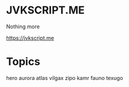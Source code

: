 # JVKSCRIPT.ME
Nothing more

https://jvkscript.me

# Topics
hero aurora atlas vilgax zipo kamr fauno texugo
